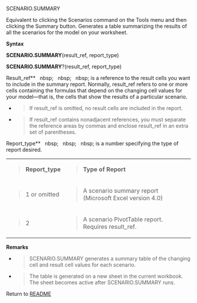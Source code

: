 SCENARIO.SUMMARY

Equivalent to clicking the Scenarios command on the Tools menu and then
clicking the Summary button. Generates a table summarizing the results
of all the scenarios for the model on your worksheet.

**Syntax**

**SCENARIO.SUMMARY**(result\_ref, report\_type)

**SCENARIO.SUMMARY**?(result\_ref, report\_type)

Result\_ref**&nbsp;&nbsp;&nbsp;nbsp;&nbsp;&nbsp;&nbsp;nbsp;&nbsp;&nbsp;&nbsp;nbsp;&nbsp;is a reference to the result cells
you want to include in the summary report. Normally, result\_ref refers
to one or more cells containing the formulas that depend on the changing
cell values for your model&mdash;that is, the cells that show the
results of a particular scenario.

  - > If result\_ref is omitted, no result cells are included in the
    > report.

  - > If result\_ref contains nonadjacent references, you must separate
    > the reference areas by commas and enclose result\_ref in an extra
    > set of parentheses.

Report\_type**&nbsp;&nbsp;&nbsp;nbsp;&nbsp;&nbsp;&nbsp;nbsp;&nbsp;&nbsp;&nbsp;nbsp;&nbsp;is a number specifying the type of
report desired.

<table>
<tbody>
<tr class="odd">
<td><blockquote>
<p><strong>Report_type</strong></p>
</blockquote></td>
<td><blockquote>
<p><strong>Type of Report</strong></p>
</blockquote></td>
</tr>
<tr class="even">
<td><blockquote>
<p>1 or omitted</p>
</blockquote></td>
<td><blockquote>
<p>A scenario summary report (Microsoft Excel version 4.0)</p>
</blockquote></td>
</tr>
<tr class="odd">
<td><blockquote>
<p>2</p>
</blockquote></td>
<td><blockquote>
<p>A scenario PivotTable report. Requires result_ref.</p>
</blockquote></td>
</tr>
</tbody>
</table>

**Remarks**

  - > SCENARIO.SUMMARY generates a summary table of the changing cell
    > and result cell values for each scenario.

  - > The table is generated on a new sheet in the current workbook. The
    > sheet becomes active after SCENARIO.SUMMARY runs.



Return to [README](README.md)

